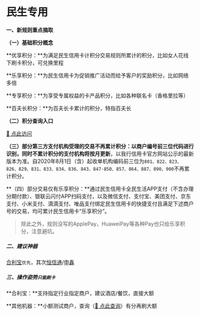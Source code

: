 # 民生专用

**一、新规则重点摘取**

**（一）基础积分概念**

**优享积分：**为满足民生信用卡计积分交易规则所累计的积分，比如女人花线下刷卡积分，可兑换里程

**乐享积分：**为民生信用卡为促销推广活动而给予客户的奖励积分，比如网络多倍

**专享积分：**为享受专属权益的卡产品积分，比如各种联名卡（香格里拉等）

**百夫长积分：**为百夫长卡累计的积分，特指百夫长

**（二）积分查询入口**

[:link: 点此访问](https://www.zjkmkj.com/Weixin/index)

**（三）部分第三方支付机构受理的交易不再累计积分：**以商户编号前三位代码进行识别，同时不累计积分的支付机构**将按月更新**，以我行信用卡官方网站公示的最新版本为准。自2020年8月1日（含）起收单机构编码前三位为`801、822、823、826、829、831、833、834、836、843、847-850、857、864、887、890、900`不再累计积分。

**（四）部分交易仅有乐享积分：**通过民生信用卡全民生活APP支付（不含办理分期付款）、银联云闪付APP扫码支付，以及微信支付、支付宝、美团支付、京东支付、小米支付、滴滴支付、唯品支付绑定民生信用卡的快捷支付且满足下述商户号的交易，均可累计民生信用卡“乐享积分”。

> 除此之外，规则没写的ApplePay，HuaweiPay等各种Pay也只给乐享积分，注意避坑。



##### 二、建议神器

[合利宝](tool/hlb.md)`优先`，其次[恒信通](tool/hxt.md)/[申鑫](tool/sx.md)



##### 三、操作姿势`只能刷卡`

**合利宝：**支持指定行业指定商户，建议酒店/餐饮，直接大额

**其他机器：**小额测试商户，查询（[:link: 点此查询](https://www.zjkmkj.com/Weixin/index)）有分再刷大额

